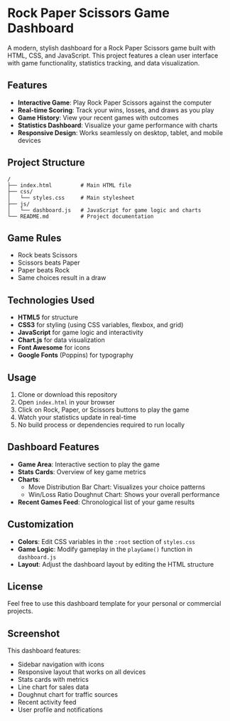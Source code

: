 # Rock Paper Scissors Game Dashboard

A modern, stylish dashboard for a Rock Paper Scissors game built with HTML, CSS, and JavaScript. This project features a clean user interface with game functionality, statistics tracking, and data visualization.

## Features

- **Interactive Game**: Play Rock Paper Scissors against the computer
- **Real-time Scoring**: Track your wins, losses, and draws as you play
- **Game History**: View your recent games with outcomes
- **Statistics Dashboard**: Visualize your game performance with charts
- **Responsive Design**: Works seamlessly on desktop, tablet, and mobile devices

## Project Structure

```
/
├── index.html         # Main HTML file
├── css/
│   └── styles.css     # Main stylesheet
├── js/
│   └── dashboard.js   # JavaScript for game logic and charts
└── README.md          # Project documentation
```

## Game Rules

- Rock beats Scissors
- Scissors beats Paper
- Paper beats Rock
- Same choices result in a draw

## Technologies Used

- **HTML5** for structure
- **CSS3** for styling (using CSS variables, flexbox, and grid)
- **JavaScript** for game logic and interactivity
- **Chart.js** for data visualization
- **Font Awesome** for icons
- **Google Fonts** (Poppins) for typography

## Usage

1. Clone or download this repository
2. Open `index.html` in your browser
3. Click on Rock, Paper, or Scissors buttons to play the game
4. Watch your statistics update in real-time
5. No build process or dependencies required to run locally

## Dashboard Features

- **Game Area**: Interactive section to play the game
- **Stats Cards**: Overview of key game metrics
- **Charts**:
  - Move Distribution Bar Chart: Visualizes your choice patterns
  - Win/Loss Ratio Doughnut Chart: Shows your overall performance
- **Recent Games Feed**: Chronological list of your game results

## Customization

- **Colors**: Edit CSS variables in the `:root` section of `styles.css`
- **Game Logic**: Modify gameplay in the `playGame()` function in `dashboard.js`
- **Layout**: Adjust the dashboard layout by editing the HTML structure

## License

Feel free to use this dashboard template for your personal or commercial projects.

## Screenshot

This dashboard features:
- Sidebar navigation with icons
- Responsive layout that works on all devices
- Stats cards with metrics
- Line chart for sales data
- Doughnut chart for traffic sources
- Recent activity feed
- User profile and notifications 